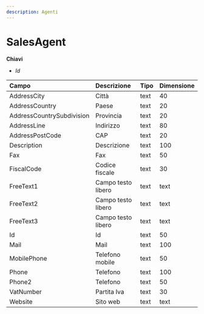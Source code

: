 ```yaml
---
description: Agenti
---
```


# SalesAgent

**Chiavi**

* _Id_

| Campo | Descrizione | Tipo | Dimensione |
| :--- | :--- | :--- | :--- |
| AddressCity | Città | text | 40 |
| AddressCountry | Paese | text | 20 |
| AddressCountrySubdivision | Provincia | text | 20 |
| AddressLine | Indirizzo | text | 80 |
| AddressPostCode | CAP | text | 20 |
| Description | Descrizione | text | 100 |
| Fax | Fax | text | 50 |
| FiscalCode | Codice fiscale | text | 30 |
| FreeText1 | Campo testo libero | text | text |
| FreeText2 | Campo testo libero | text | text |
| FreeText3 | Campo testo libero | text | text |
| Id | Id | text | 50 |
| Mail | Mail | text | 100 |
| MobilePhone | Telefono mobile | text | 50 |
| Phone | Telefono | text | 100 |
| Phone2 | Telefono | text | 50 |
| VatNumber | Partita Iva | text | 30 |
| Website | Sito web | text | text |



